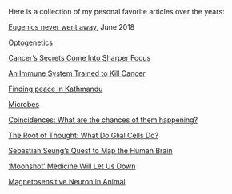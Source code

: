 Here is a collection of my pesonal favorite articles over the years:

[Eugenics never went away](https://aeon.co/essays/eugenics-today-where-eugenic-sterilisation-continues-now), June 2018

[Optogenetics](https://www.theguardian.com/science/neurophilosophy/2014/dec/22/researchers-read-and-write-brain-activity-with-light)

[Cancer’s Secrets Come Into Sharper Focus](http://www.nytimes.com/2011/08/16/health/16cancer.html?pagewanted=all)

[An Immune System Trained to Kill Cancer](http://www.nytimes.com/2011/09/13/health/13gene.html?pagewanted=all)

[Finding peace in Kathmandu](http://www.bbc.com/travel/feature/20120116-find-peace-in-kathmandu)

[Microbes](https://www.bbc.com/future/article/20120412-the-beasts-inside-you/4http://www.bbc.co.uk/news/magazine-15356016)

[Coincidences: What are the chances of them happening?](http://www.bbc.com/future/story/20120426-what-a-coincidence/)

[The Root of Thought: What Do Glial Cells Do?](http://www.scientificamerican.com/article/the-root-of-thought-what/)

[Sebastian Seung’s Quest to Map the Human Brain](http://www.nytimes.com/2015/01/11/magazine/sebastian-seungs-quest-to-map-the-human-brain.html)

[‘Moonshot’ Medicine Will Let Us Down](http://www.nytimes.com/2015/01/29/opinion/moonshot-medicine-will-let-us-down.html)

[Magnetosensitive Neuron in Animal](http://www.sci-news.com/othersciences/neuroscience/science-afd-magnetosensitive-neuron-02925.html)
